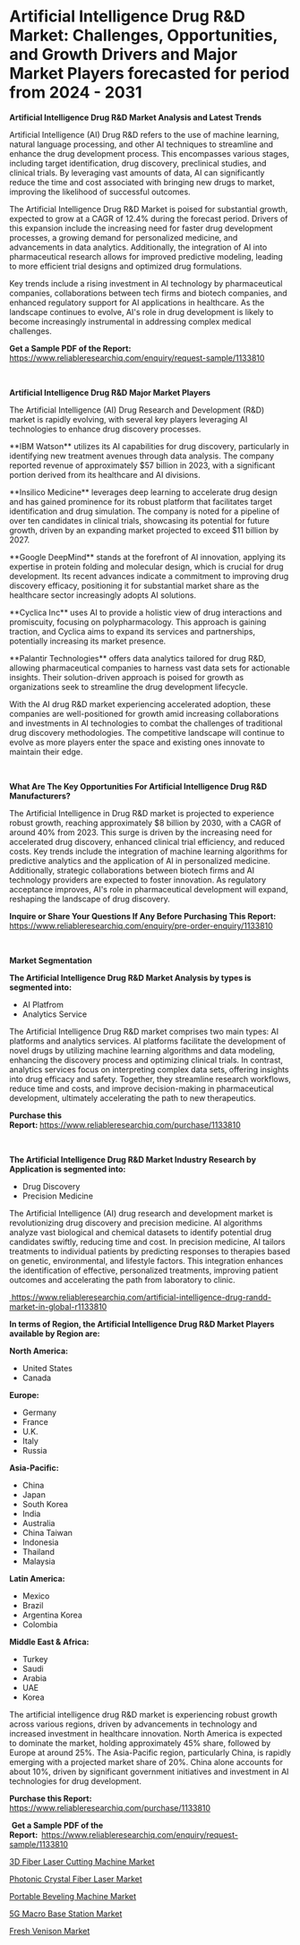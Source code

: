 <p><h1>Artificial Intelligence Drug R&D Market: Challenges, Opportunities, and Growth Drivers and Major Market Players forecasted for period from 2024 - 2031</h1></p><p><strong>Artificial Intelligence Drug R&D Market Analysis and Latest Trends</strong></p>
<p><p>Artificial Intelligence (AI) Drug R&D refers to the use of machine learning, natural language processing, and other AI techniques to streamline and enhance the drug development process. This encompasses various stages, including target identification, drug discovery, preclinical studies, and clinical trials. By leveraging vast amounts of data, AI can significantly reduce the time and cost associated with bringing new drugs to market, improving the likelihood of successful outcomes.</p><p>The Artificial Intelligence Drug R&D Market is poised for substantial growth, expected to grow at a CAGR of 12.4% during the forecast period. Drivers of this expansion include the increasing need for faster drug development processes, a growing demand for personalized medicine, and advancements in data analytics. Additionally, the integration of AI into pharmaceutical research allows for improved predictive modeling, leading to more efficient trial designs and optimized drug formulations.</p><p>Key trends include a rising investment in AI technology by pharmaceutical companies, collaborations between tech firms and biotech companies, and enhanced regulatory support for AI applications in healthcare. As the landscape continues to evolve, AI's role in drug development is likely to become increasingly instrumental in addressing complex medical challenges.</p></p>
<p><strong>Get a Sample PDF of the Report:&nbsp;</strong> <a href="https://www.reliableresearchiq.com/enquiry/request-sample/1133810?utm_campaign=101&utm_medium=2&utm_source=Github&utm_content=ia&utm_term=18122024&utm_id=artificial-intelligence-drug-rd">https://www.reliableresearchiq.com/enquiry/request-sample/1133810</a></p>
<p>&nbsp;</p>
<p><strong>Artificial Intelligence Drug R&D Major Market Players</strong></p>
<p><p>The Artificial Intelligence (AI) Drug Research and Development (R&D) market is rapidly evolving, with several key players leveraging AI technologies to enhance drug discovery processes. </p><p>**IBM Watson** utilizes its AI capabilities for drug discovery, particularly in identifying new treatment avenues through data analysis. The company reported revenue of approximately $57 billion in 2023, with a significant portion derived from its healthcare and AI divisions.</p><p>**Insilico Medicine** leverages deep learning to accelerate drug design and has gained prominence for its robust platform that facilitates target identification and drug simulation. The company is noted for a pipeline of over ten candidates in clinical trials, showcasing its potential for future growth, driven by an expanding market projected to exceed $11 billion by 2027.</p><p>**Google DeepMind** stands at the forefront of AI innovation, applying its expertise in protein folding and molecular design, which is crucial for drug development. Its recent advances indicate a commitment to improving drug discovery efficacy, positioning it for substantial market share as the healthcare sector increasingly adopts AI solutions.</p><p>**Cyclica Inc** uses AI to provide a holistic view of drug interactions and promiscuity, focusing on polypharmacology. This approach is gaining traction, and Cyclica aims to expand its services and partnerships, potentially increasing its market presence.</p><p>**Palantir Technologies** offers data analytics tailored for drug R&D, allowing pharmaceutical companies to harness vast data sets for actionable insights. Their solution-driven approach is poised for growth as organizations seek to streamline the drug development lifecycle.</p><p>With the AI drug R&D market experiencing accelerated adoption, these companies are well-positioned for growth amid increasing collaborations and investments in AI technologies to combat the challenges of traditional drug discovery methodologies. The competitive landscape will continue to evolve as more players enter the space and existing ones innovate to maintain their edge.</p></p>
<p>&nbsp;</p>
<p><strong>What Are The Key Opportunities For Artificial Intelligence Drug R&D Manufacturers?</strong></p>
<p><p>The Artificial Intelligence in Drug R&D market is projected to experience robust growth, reaching approximately $8 billion by 2030, with a CAGR of around 40% from 2023. This surge is driven by the increasing need for accelerated drug discovery, enhanced clinical trial efficiency, and reduced costs. Key trends include the integration of machine learning algorithms for predictive analytics and the application of AI in personalized medicine. Additionally, strategic collaborations between biotech firms and AI technology providers are expected to foster innovation. As regulatory acceptance improves, AI's role in pharmaceutical development will expand, reshaping the landscape of drug discovery.</p></p>
<p><strong>Inquire or Share Your Questions If Any Before Purchasing This Report:</strong> <a href="https://www.reliableresearchiq.com/enquiry/pre-order-enquiry/1133810?utm_campaign=101&utm_medium=2&utm_source=Github&utm_content=ia&utm_term=18122024&utm_id=artificial-intelligence-drug-rd">https://www.reliableresearchiq.com/enquiry/pre-order-enquiry/1133810</a></p>
<p>&nbsp;</p>
<p><strong>Market Segmentation</strong></p>
<p><strong>The Artificial Intelligence Drug R&D Market Analysis by types is segmented into:</strong></p>
<p><ul><li>AI Platfrom</li><li>Analytics Service</li></ul></p>
<p><p>The Artificial Intelligence Drug R&D market comprises two main types: AI platforms and analytics services. AI platforms facilitate the development of novel drugs by utilizing machine learning algorithms and data modeling, enhancing the discovery process and optimizing clinical trials. In contrast, analytics services focus on interpreting complex data sets, offering insights into drug efficacy and safety. Together, they streamline research workflows, reduce time and costs, and improve decision-making in pharmaceutical development, ultimately accelerating the path to new therapeutics.</p></p>
<p><strong>Purchase this Report:&nbsp;</strong><a href="https://www.reliableresearchiq.com/purchase/1133810?utm_campaign=101&utm_medium=2&utm_source=Github&utm_content=ia&utm_term=18122024&utm_id=artificial-intelligence-drug-rd">https://www.reliableresearchiq.com/purchase/1133810</a></p>
<p>&nbsp;</p>
<p><strong>The Artificial Intelligence Drug R&D Market Industry Research by Application is segmented into:</strong></p>
<p><ul><li>Drug Discovery</li><li>Precision Medicine</li></ul></p>
<p><p>The Artificial Intelligence (AI) drug research and development market is revolutionizing drug discovery and precision medicine. AI algorithms analyze vast biological and chemical datasets to identify potential drug candidates swiftly, reducing time and cost. In precision medicine, AI tailors treatments to individual patients by predicting responses to therapies based on genetic, environmental, and lifestyle factors. This integration enhances the identification of effective, personalized treatments, improving patient outcomes and accelerating the path from laboratory to clinic.</p></p>
<p><a href="https://www.reliableresearchiq.com/artificial-intelligence-drug-randd-market-in-global-r1133810?utm_campaign=101&utm_medium=2&utm_source=Github&utm_content=ia&utm_term=18122024&utm_id=artificial-intelligence-drug-rd">&nbsp;https://www.reliableresearchiq.com/artificial-intelligence-drug-randd-market-in-global-r1133810</a></p>
<p><strong>In terms of Region, the Artificial Intelligence Drug R&D Market Players available by Region are:</strong></p>
<p>
    <p> <strong> North America: </strong>
        <ul>
            <li>United States</li>
            <li>Canada</li>
        </ul>
        </p> 
    <p> <strong> Europe: </strong>
        <ul>
            <li>Germany</li>
            <li>France</li>
            <li>U.K.</li>
            <li>Italy</li>
            <li>Russia</li>
        </ul>
        </p> 
    <p> <strong> Asia-Pacific: </strong>
        <ul>
            <li>China</li>
            <li>Japan</li>
            <li>South Korea</li>
            <li>India</li>
            <li>Australia</li>
            <li>China Taiwan</li>
            <li>Indonesia</li>
            <li>Thailand</li>
            <li>Malaysia</li>
        </ul>
        </p> 
    <p> <strong> Latin America: </strong>
        <ul>
            <li>Mexico</li>
            <li>Brazil</li>
            <li>Argentina Korea</li>
            <li>Colombia</li>
        </ul>
        </p> 
    <p> <strong> Middle East & Africa: </strong>
        <ul>
            <li>Turkey</li>
            <li>Saudi</li>
            <li>Arabia</li>
            <li>UAE</li>
            <li>Korea</li>
        </ul>
    </p>
    </p>
<p><p>The artificial intelligence drug R&D market is experiencing robust growth across various regions, driven by advancements in technology and increased investment in healthcare innovation. North America is expected to dominate the market, holding approximately 45% share, followed by Europe at around 25%. The Asia-Pacific region, particularly China, is rapidly emerging with a projected market share of 20%. China alone accounts for about 10%, driven by significant government initiatives and investment in AI technologies for drug development.</p></p>
<p><strong>Purchase this Report: </strong><a href="https://www.reliableresearchiq.com/purchase/1133810?utm_campaign=101&utm_medium=2&utm_source=Github&utm_content=ia&utm_term=18122024&utm_id=artificial-intelligence-drug-rd">https://www.reliableresearchiq.com/purchase/1133810</a></p>
<p>&nbsp;<strong>Get a Sample PDF of the Report:&nbsp;&nbsp;</strong><a href="https://www.reliableresearchiq.com/enquiry/request-sample/1133810?utm_campaign=101&utm_medium=2&utm_source=Github&utm_content=ia&utm_term=18122024&utm_id=artificial-intelligence-drug-rd">https://www.reliableresearchiq.com/enquiry/request-sample/1133810</a></p>
<p><strong></strong></p>
<p><p><a href="https://www.linkedin.com/pulse/trends-3d-fiber-laser-cutting-machine-market-2024-2031-m87mf?utm_campaign=101&utm_medium=2&utm_source=Github&utm_content=ia&utm_term=18122024&utm_id=artificial-intelligence-drug-rd">3D Fiber Laser Cutting Machine Market</a></p><p><a href="https://www.linkedin.com/pulse/in-depth-analysis-photonic-crystal-fiber-laser-market-eiicf?utm_campaign=101&utm_medium=2&utm_source=Github&utm_content=ia&utm_term=18122024&utm_id=artificial-intelligence-drug-rd">Photonic Crystal Fiber Laser Market</a></p><p><a href="https://www.linkedin.com/pulse/consumer-behavior-shifts-portable-beveling-machine-market-qardf?utm_campaign=101&utm_medium=2&utm_source=Github&utm_content=ia&utm_term=18122024&utm_id=artificial-intelligence-drug-rd">Portable Beveling Machine Market</a></p><p><a href="https://www.linkedin.com/pulse/projecting-growth-5g-macro-base-stationmarket-impact-analysis-y2n3f?utm_campaign=101&utm_medium=2&utm_source=Github&utm_content=ia&utm_term=18122024&utm_id=artificial-intelligence-drug-rd">5G Macro Base Station Market</a></p><p><a href="https://www.linkedin.com/pulse/global-fresh-venison-market-analysis-onmarkets-size-decwf?utm_campaign=101&utm_medium=2&utm_source=Github&utm_content=ia&utm_term=18122024&utm_id=artificial-intelligence-drug-rd">Fresh Venison Market</a></p></p>